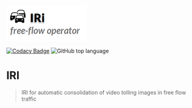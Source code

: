 ![IRI](iri.png)

[![Codacy Badge](https://api.codacy.com/project/badge/Grade/be3ea2e9e98f48df880e44b74c676d67)](https://app.codacy.com/manual/racherb/iri?utm_source=github.com&utm_medium=referral&utm_content=racherb/iri&utm_campaign=Badge_Grade_Dashboard)
![GitHub top language](https://img.shields.io/github/languages/top/racherb/iri)

# IRI

> IRI for automatic consolidation of video tolling images in free flow traffic
